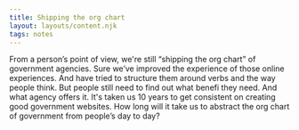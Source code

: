 ```yaml
---
title: Shipping the org chart
layout: layouts/content.njk
tags: notes
---
```

From a person’s point of view, we're still “shipping the org chart” of government agencies. 
Sure we’ve improved the experience of those online experiences. And have tried to structure them around verbs and the way people think. But people still need to find out what benefi they need. And what agency offers it.
It's taken us 10 years to get consistent on creating good government websites.
How long will it take us to abstract the org chart of government from people’s day to day?